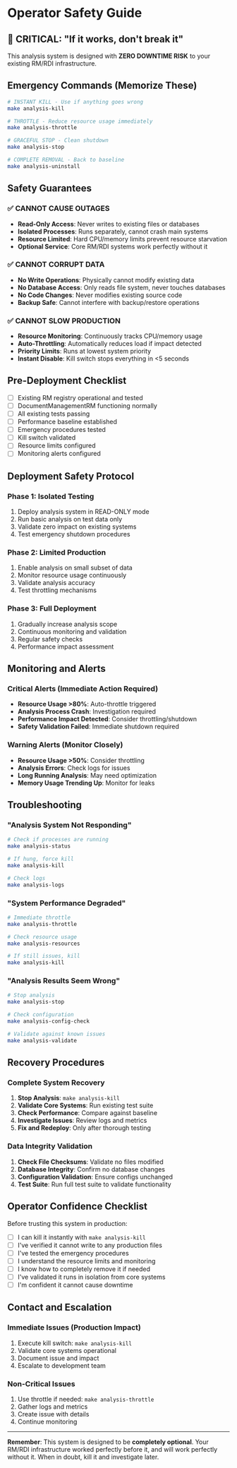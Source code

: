 # Operator Safety Guide

## 🚨 CRITICAL: "If it works, don't break it"

This analysis system is designed with **ZERO DOWNTIME RISK** to your existing RM/RDI infrastructure.

## Emergency Commands (Memorize These)

```bash
# INSTANT KILL - Use if anything goes wrong
make analysis-kill

# THROTTLE - Reduce resource usage immediately  
make analysis-throttle

# GRACEFUL STOP - Clean shutdown
make analysis-stop

# COMPLETE REMOVAL - Back to baseline
make analysis-uninstall
```

## Safety Guarantees

### ✅ **CANNOT CAUSE OUTAGES**
- **Read-Only Access**: Never writes to existing files or databases
- **Isolated Processes**: Runs separately, cannot crash main systems
- **Resource Limited**: Hard CPU/memory limits prevent resource starvation
- **Optional Service**: Core RM/RDI systems work perfectly without it

### ✅ **CANNOT CORRUPT DATA**
- **No Write Operations**: Physically cannot modify existing data
- **No Database Access**: Only reads file system, never touches databases
- **No Code Changes**: Never modifies existing source code
- **Backup Safe**: Cannot interfere with backup/restore operations

### ✅ **CANNOT SLOW PRODUCTION**
- **Resource Monitoring**: Continuously tracks CPU/memory usage
- **Auto-Throttling**: Automatically reduces load if impact detected
- **Priority Limits**: Runs at lowest system priority
- **Instant Disable**: Kill switch stops everything in <5 seconds

## Pre-Deployment Checklist

- [ ] Existing RM registry operational and tested
- [ ] DocumentManagementRM functioning normally
- [ ] All existing tests passing
- [ ] Performance baseline established
- [ ] Emergency procedures tested
- [ ] Kill switch validated
- [ ] Resource limits configured
- [ ] Monitoring alerts configured

## Deployment Safety Protocol

### Phase 1: Isolated Testing
1. Deploy analysis system in READ-ONLY mode
2. Run basic analysis on test data only
3. Validate zero impact on existing systems
4. Test emergency shutdown procedures

### Phase 2: Limited Production
1. Enable analysis on small subset of data
2. Monitor resource usage continuously
3. Validate analysis accuracy
4. Test throttling mechanisms

### Phase 3: Full Deployment
1. Gradually increase analysis scope
2. Continuous monitoring and validation
3. Regular safety checks
4. Performance impact assessment

## Monitoring and Alerts

### Critical Alerts (Immediate Action Required)
- **Resource Usage >80%**: Auto-throttle triggered
- **Analysis Process Crash**: Investigation required
- **Performance Impact Detected**: Consider throttling/shutdown
- **Safety Validation Failed**: Immediate shutdown required

### Warning Alerts (Monitor Closely)
- **Resource Usage >50%**: Consider throttling
- **Analysis Errors**: Check logs for issues
- **Long Running Analysis**: May need optimization
- **Memory Usage Trending Up**: Monitor for leaks

## Troubleshooting

### "Analysis System Not Responding"
```bash
# Check if processes are running
make analysis-status

# If hung, force kill
make analysis-kill

# Check logs
make analysis-logs
```

### "System Performance Degraded"
```bash
# Immediate throttle
make analysis-throttle

# Check resource usage
make analysis-resources

# If still issues, kill
make analysis-kill
```

### "Analysis Results Seem Wrong"
```bash
# Stop analysis
make analysis-stop

# Check configuration
make analysis-config-check

# Validate against known issues
make analysis-validate
```

## Recovery Procedures

### Complete System Recovery
1. **Stop Analysis**: `make analysis-kill`
2. **Validate Core Systems**: Run existing test suite
3. **Check Performance**: Compare against baseline
4. **Investigate Issues**: Review logs and metrics
5. **Fix and Redeploy**: Only after thorough testing

### Data Integrity Validation
1. **Check File Checksums**: Validate no files modified
2. **Database Integrity**: Confirm no database changes
3. **Configuration Validation**: Ensure configs unchanged
4. **Test Suite**: Run full test suite to validate functionality

## Operator Confidence Checklist

Before trusting this system in production:

- [ ] I can kill it instantly with `make analysis-kill`
- [ ] I've verified it cannot write to any production files
- [ ] I've tested the emergency procedures
- [ ] I understand the resource limits and monitoring
- [ ] I know how to completely remove it if needed
- [ ] I've validated it runs in isolation from core systems
- [ ] I'm confident it cannot cause downtime

## Contact and Escalation

### Immediate Issues (Production Impact)
1. Execute kill switch: `make analysis-kill`
2. Validate core systems operational
3. Document issue and impact
4. Escalate to development team

### Non-Critical Issues
1. Use throttle if needed: `make analysis-throttle`
2. Gather logs and metrics
3. Create issue with details
4. Continue monitoring

---

**Remember**: This system is designed to be **completely optional**. Your RM/RDI infrastructure worked perfectly before it, and will work perfectly without it. When in doubt, kill it and investigate later.